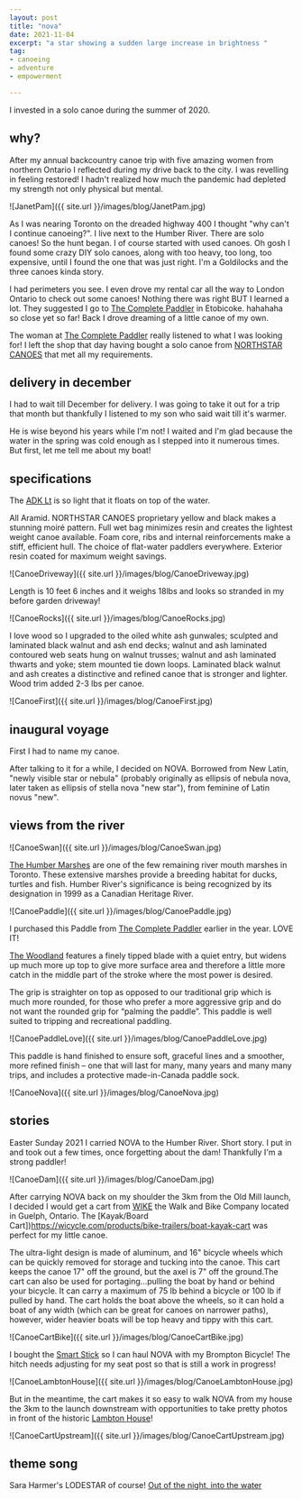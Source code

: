 ```yaml
---
layout: post
title: "nova"
date: 2021-11-04
excerpt: "a star showing a sudden large increase in brightness "
tag:
- canoeing
- adventure
- empowerment

---
```


I invested in a solo canoe during the summer of 2020. 

## why?

After my annual backcountry canoe trip with five amazing women from northern Ontario I reflected during my drive back to the city. I was revelling in feeling restored! I hadn't realized how much the pandemic had depleted my strength not only physical but mental. 

![JanetPam]({{ site.url }}/images/blog/JanetPam.jpg)

As I was nearing Toronto on the dreaded highway 400 I thought "why can't I continue canoeing?". I live next to the Humber River. There are solo canoes! So the hunt began. I of course started with used canoes. Oh gosh I found some crazy DIY solo canoes, along with too heavy, too long, too expensive, until I found the one that was just right. I'm a Goldilocks and the three canoes kinda story.

 I had perimeters you see. I even drove my rental car all the way to London Ontario to check out some canoes! Nothing there was right BUT I learned a lot. They suggested I go to [The Complete Paddler](https://completepaddler.ca/) in Etobicoke. hahahaha so close yet so far! Back I drove dreaming of a little canoe of my own.

The woman at [The Complete Paddler](https://completepaddler.ca/) really listened to what I was looking for! I left the shop that day having bought a solo canoe from [NORTHSTAR CANOES](https://northstarcanoes.com/) that met all my requirements.

## delivery in december

I had to wait till December for delivery. I was going to take it out for a trip that month but thankfully I listened to my son who said wait till it's warmer.

He is wise beyond his years while I'm not! I waited and I'm glad because the water in the spring was cold enough as I stepped into it numerous times. But first, let me tell me about my boat!

## specifications

The [ADK Lt](https://northstarcanoes.com/canoe/adk-lt/) is so light that it floats on top of the water. 

All Aramid. NORTHSTAR CANOES proprietary yellow and black makes a stunning moiré pattern. Full wet bag minimizes resin and creates the lightest weight canoe available. Foam core, ribs and internal reinforcements make a stiff, efficient hull. The choice of flat-water paddlers everywhere. Exterior resin coated for maximum weight savings.

![CanoeDriveway]({{ site.url }}/images/blog/CanoeDriveway.jpg)

Length is 10 feet 6 inches and it weighs 18lbs and looks so stranded in my before garden driveway!

![CanoeRocks]({{ site.url }}/images/blog/CanoeRocks.jpg)

I love wood so I upgraded to the oiled white ash gunwales; sculpted and laminated black walnut and ash end decks; walnut and ash laminated contoured web seats hung on walnut trusses; walnut and ash laminated thwarts and yoke; stem mounted tie down loops. Laminated black walnut and ash creates a distinctive and refined canoe that is stronger and lighter. Wood trim added 2-3 lbs per canoe.

![CanoeFirst]({{ site.url }}/images/blog/CanoeFirst.jpg)

## inaugural voyage

First I had to name my canoe. 

After talking to it for a while, I decided on NOVA. Borrowed from New Latin, "newly visible star or nebula" (probably originally as ellipsis of nebula nova, later taken as ellipsis of stella nova "new star"), from feminine of Latin novus "new".

## views from the river

![CanoeSwan]({{ site.url }}/images/blog/CanoeSwan.jpg)

[The Humber Marshes](https://www.ontariotrails.on.ca/index.php?url=trails/view/humber-river-old-mill-marshes) are one of the few remaining river mouth marshes in Toronto. These extensive marshes provide a breeding habitat for ducks, turtles and fish. Humber River's significance is being recognized by its designation in 1999 as a Canadian Heritage River.

![CanoePaddle]({{ site.url }}/images/blog/CanoePaddle.jpg)

I purchased this Paddle from [The Complete Paddler](https://completepaddler.ca/) earlier in the year. LOVE IT! 

[The Woodland](https://completepaddler.ca/product/badger-woodland-paddle-sassafras-oiled-63/) features a finely tipped blade with a quiet entry, but widens up much more up top to give more surface area and therefore a little more catch in the middle part of the stroke where the most power is desired.

The grip is straighter on top as opposed to our traditional grip which is much more rounded, for those who prefer a more aggressive grip and do not want the rounded grip for “palming the paddle”. This paddle is well suited to tripping and recreational paddling.

![CanoePaddleLove]({{ site.url }}/images/blog/CanoePaddleLove.jpg)

This paddle is hand finished to ensure soft, graceful lines and a smoother, more refined finish – one that will last for many, many years and many many trips, and includes a protective made-in-Canada paddle sock.

![CanoeNova]({{ site.url }}/images/blog/CanoeNova.jpg)

## stories

Easter Sunday 2021 I carried NOVA to the Humber River. Short story. I put in and took out a few times, once forgetting about the dam! Thankfully I'm a strong paddler!  

![CanoeDam]({{ site.url }}/images/blog/CanoeDam.jpg)

After carrying NOVA back on my shoulder the 3km from the Old Mill launch, I decided I would get a cart from [WIKE](https://wicycle.com/) the Walk and Bike Company located in Guelph, Ontario. The [Kayak/Board Cart])https://wicycle.com/products/bike-trailers/boat-kayak-cart was perfect for my little canoe. 

The ultra-light design is made of aluminum, and 16" bicycle wheels which can be quickly removed for storage and tucking into the canoe. This cart keeps the canoe 17" off the ground, but the axel is 7" off the ground.The cart can also be used for portaging...pulling the boat by hand or behind your bicycle. It can carry a maximum of 75 lb behind a bicycle or 100 lb if pulled by hand. The cart holds the boat above the wheels, so it can hold a boat of any width (which can be great for canoes on narrower paths), however, wider heavier boats will be top heavy and tippy with this cart.

![CanoeCartBike]({{ site.url }}/images/blog/CanoeCartBike.jpg)

I bought the [Smart Stick](https://wicycle.com/products/bike-trailers/smart-stick) so I can haul NOVA with my Brompton Bicycle! The hitch needs adjusting for my seat post so that is still a work in progress!

![CanoeLambtonHouse]({{ site.url }}/images/blog/CanoeLambtonHouse.jpg)

But in the meantime, the cart makes it so easy to walk NOVA from my house the 3km to the launch downstream with opportunities to take pretty photos in front of the historic [Lambton House](http://lambtonhouse.org/)!

![CanoeCartUpstream]({{ site.url }}/images/blog/CanoeCartUpstream.jpg)

## theme song

Sara Harmer's LODESTAR of course!
<i class="fa fa-microphone" aria-hidden="true"></i>  [Out of the night, into the water](https://youtu.be/hyMONDo3zNc)